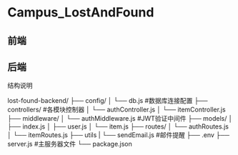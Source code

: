 # Campus_LostAndFound

## 前端

## 后端
结构说明

lost-found-backend/
├── config/
│   └── db.js   #数据库连接配置
├── controllers/    #各模块控制器
│   └── authController.js
│   └── itemController.js
├── middleware/
│   └── authMiddleware.js  #JWT验证中间件
├── models/
│   ├── index.js
│   ├── user.js
│   └── item.js
├── routes/
│   └── authRoutes.js
│   └── itemRoutes.js
├── utils
|   └── sendEmail.js  #邮件提醒
├── .env
├── server.js   #主服务器文件
└── package.json
